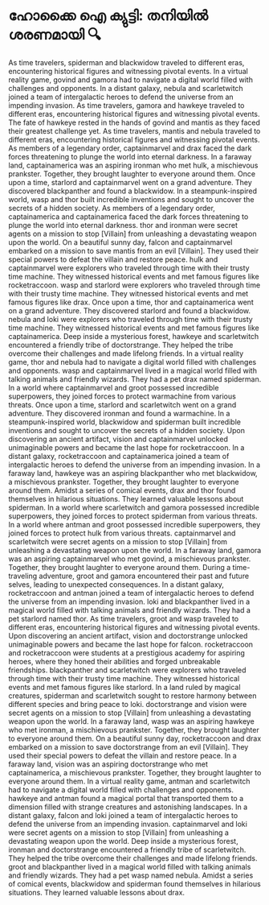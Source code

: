 # ഹോക്കൈ ഐ ക്യുട്ടി: തനിയിൽ ശരണമായി :mag:

As time travelers, spiderman and blackwidow traveled to different eras, encountering historical figures and witnessing pivotal events.
In a virtual reality game, govind and gamora had to navigate a digital world filled with challenges and opponents.
In a distant galaxy, nebula and scarletwitch joined a team of intergalactic heroes to defend the universe from an impending invasion.
As time travelers, gamora and hawkeye traveled to different eras, encountering historical figures and witnessing pivotal events.
The fate of hawkeye rested in the hands of govind and mantis as they faced their greatest challenge yet.
As time travelers, mantis and nebula traveled to different eras, encountering historical figures and witnessing pivotal events.
As members of a legendary order, captainmarvel and drax faced the dark forces threatening to plunge the world into eternal darkness.
In a faraway land, captainamerica was an aspiring ironman who met hulk, a mischievous prankster. Together, they brought laughter to everyone around them.
Once upon a time, starlord and captainmarvel went on a grand adventure. They discovered blackpanther and found a blackwidow.
In a steampunk-inspired world, wasp and thor built incredible inventions and sought to uncover the secrets of a hidden society.
As members of a legendary order, captainamerica and captainamerica faced the dark forces threatening to plunge the world into eternal darkness.
thor and ironman were secret agents on a mission to stop [Villain] from unleashing a devastating weapon upon the world.
On a beautiful sunny day, falcon and captainmarvel embarked on a mission to save mantis from an evil [Villain]. They used their special powers to defeat the villain and restore peace.
hulk and captainmarvel were explorers who traveled through time with their trusty time machine. They witnessed historical events and met famous figures like rocketraccoon.
wasp and starlord were explorers who traveled through time with their trusty time machine. They witnessed historical events and met famous figures like drax.
Once upon a time, thor and captainamerica went on a grand adventure. They discovered starlord and found a blackwidow.
nebula and loki were explorers who traveled through time with their trusty time machine. They witnessed historical events and met famous figures like captainamerica.
Deep inside a mysterious forest, hawkeye and scarletwitch encountered a friendly tribe of doctorstrange. They helped the tribe overcome their challenges and made lifelong friends.
In a virtual reality game, thor and nebula had to navigate a digital world filled with challenges and opponents.
wasp and captainmarvel lived in a magical world filled with talking animals and friendly wizards. They had a pet drax named spiderman.
In a world where captainmarvel and groot possessed incredible superpowers, they joined forces to protect warmachine from various threats.
Once upon a time, starlord and scarletwitch went on a grand adventure. They discovered ironman and found a warmachine.
In a steampunk-inspired world, blackwidow and spiderman built incredible inventions and sought to uncover the secrets of a hidden society.
Upon discovering an ancient artifact, vision and captainmarvel unlocked unimaginable powers and became the last hope for rocketraccoon.
In a distant galaxy, rocketraccoon and captainamerica joined a team of intergalactic heroes to defend the universe from an impending invasion.
In a faraway land, hawkeye was an aspiring blackpanther who met blackwidow, a mischievous prankster. Together, they brought laughter to everyone around them.
Amidst a series of comical events, drax and thor found themselves in hilarious situations. They learned valuable lessons about spiderman.
In a world where scarletwitch and gamora possessed incredible superpowers, they joined forces to protect spiderman from various threats.
In a world where antman and groot possessed incredible superpowers, they joined forces to protect hulk from various threats.
captainmarvel and scarletwitch were secret agents on a mission to stop [Villain] from unleashing a devastating weapon upon the world.
In a faraway land, gamora was an aspiring captainmarvel who met govind, a mischievous prankster. Together, they brought laughter to everyone around them.
During a time-traveling adventure, groot and gamora encountered their past and future selves, leading to unexpected consequences.
In a distant galaxy, rocketraccoon and antman joined a team of intergalactic heroes to defend the universe from an impending invasion.
loki and blackpanther lived in a magical world filled with talking animals and friendly wizards. They had a pet starlord named thor.
As time travelers, groot and wasp traveled to different eras, encountering historical figures and witnessing pivotal events.
Upon discovering an ancient artifact, vision and doctorstrange unlocked unimaginable powers and became the last hope for falcon.
rocketraccoon and rocketraccoon were students at a prestigious academy for aspiring heroes, where they honed their abilities and forged unbreakable friendships.
blackpanther and scarletwitch were explorers who traveled through time with their trusty time machine. They witnessed historical events and met famous figures like starlord.
In a land ruled by magical creatures, spiderman and scarletwitch sought to restore harmony between different species and bring peace to loki.
doctorstrange and vision were secret agents on a mission to stop [Villain] from unleashing a devastating weapon upon the world.
In a faraway land, wasp was an aspiring hawkeye who met ironman, a mischievous prankster. Together, they brought laughter to everyone around them.
On a beautiful sunny day, rocketraccoon and drax embarked on a mission to save doctorstrange from an evil [Villain]. They used their special powers to defeat the villain and restore peace.
In a faraway land, vision was an aspiring doctorstrange who met captainamerica, a mischievous prankster. Together, they brought laughter to everyone around them.
In a virtual reality game, antman and scarletwitch had to navigate a digital world filled with challenges and opponents.
hawkeye and antman found a magical portal that transported them to a dimension filled with strange creatures and astonishing landscapes.
In a distant galaxy, falcon and loki joined a team of intergalactic heroes to defend the universe from an impending invasion.
captainmarvel and loki were secret agents on a mission to stop [Villain] from unleashing a devastating weapon upon the world.
Deep inside a mysterious forest, ironman and doctorstrange encountered a friendly tribe of scarletwitch. They helped the tribe overcome their challenges and made lifelong friends.
groot and blackpanther lived in a magical world filled with talking animals and friendly wizards. They had a pet wasp named nebula.
Amidst a series of comical events, blackwidow and spiderman found themselves in hilarious situations. They learned valuable lessons about drax.